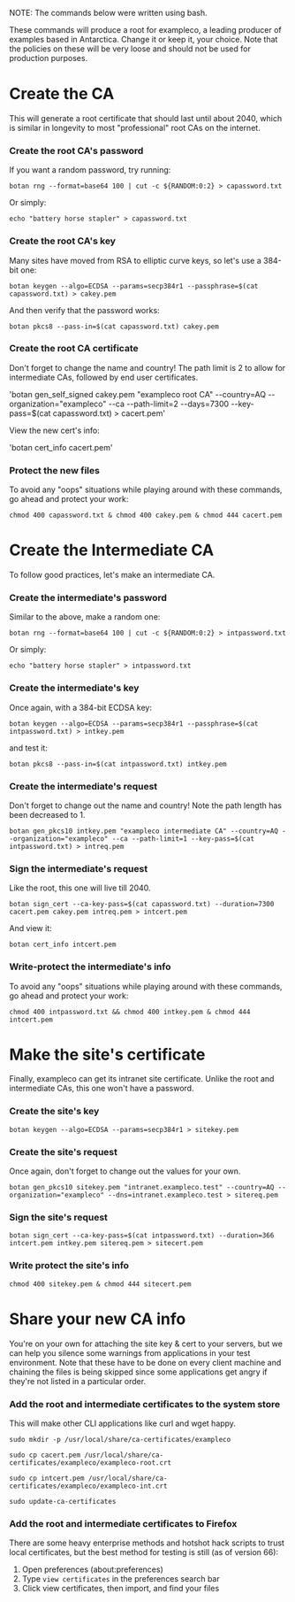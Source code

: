 NOTE: The commands below were written using bash.

These commands will produce a root for exampleco, a leading producer of examples based in Antarctica.  Change it or keep it, your choice.  Note that the policies on these will be very loose and should not be used for production purposes.

# Create the CA
This will generate a root certificate that should last until about 2040, which is similar in longevity to most "professional" root CAs on the internet.

### Create the root CA's password
If you want a random password, try running:

`botan rng --format=base64 100 | cut -c ${RANDOM:0:2} > capassword.txt`

Or simply:

`echo "battery horse stapler" > capassword.txt`

### Create the root CA's key
Many sites have moved from RSA to elliptic curve keys, so let's use a 384-bit one:

`botan keygen --algo=ECDSA --params=secp384r1 --passphrase=$(cat capassword.txt) > cakey.pem`

And then verify that the password works:

`botan pkcs8 --pass-in=$(cat capassword.txt) cakey.pem`

### Create the root CA certificate
Don't forget to change the name and country!  The path limit is 2 to allow for intermediate CAs, followed by end user certificates.

'botan gen_self_signed cakey.pem "exampleco root CA" --country=AQ --organization="exampleco" --ca --path-limit=2 --days=7300 --key-pass=$(cat capassword.txt) > cacert.pem'

View the new cert's info:

'botan cert_info cacert.pem'

### Protect the new files
To avoid any "oops" situations while playing around with these commands, go ahead and protect your work:

`chmod 400 capassword.txt & chmod 400 cakey.pem & chmod 444 cacert.pem`

# Create the Intermediate CA
To follow good practices, let's make an intermediate CA.

### Create the intermediate's password
Similar to the above, make a random one:

`botan rng --format=base64 100 | cut -c ${RANDOM:0:2} > intpassword.txt`

Or simply:

`echo "battery horse stapler" > intpassword.txt`

### Create the intermediate's key
Once again, with a 384-bit ECDSA key:

`botan keygen --algo=ECDSA --params=secp384r1 --passphrase=$(cat intpassword.txt) > intkey.pem`

and test it:

`botan pkcs8 --pass-in=$(cat intpassword.txt) intkey.pem`

### Create the intermediate's request
Don't forget to change out the name and country!  Note the path length has been decreased to 1.

`botan gen_pkcs10 intkey.pem "exampleco intermediate CA" --country=AQ --organization="exampleco" --ca --path-limit=1 --key-pass=$(cat intpassword.txt) > intreq.pem`

### Sign the intermediate's request
Like the root, this one will live till 2040.

`botan sign_cert --ca-key-pass=$(cat capassword.txt) --duration=7300 cacert.pem cakey.pem intreq.pem > intcert.pem`

And view it:

`botan cert_info intcert.pem`

### Write-protect the intermediate's info
To avoid any "oops" situations while playing around with these commands, go ahead and protect your work:

`chmod 400 intpassword.txt && chmod 400 intkey.pem & chmod 444 intcert.pem`

# Make the site's certificate
Finally, exampleco can get its intranet site certificate.  Unlike the root and intermediate CAs, this one won't have a password.

### Create the site's key
`botan keygen --algo=ECDSA --params=secp384r1 > sitekey.pem`

### Create the site's request
Once again, don't forget to change out the values for your own.

`botan gen_pkcs10 sitekey.pem "intranet.exampleco.test" --country=AQ --organization="exampleco" --dns=intranet.exampleco.test > sitereq.pem`

### Sign the site's request
`botan sign_cert --ca-key-pass=$(cat intpassword.txt) --duration=366 intcert.pem intkey.pem sitereq.pem > sitecert.pem`

### Write protect the site's info
`chmod 400 sitekey.pem & chmod 444 sitecert.pem`

# Share your new CA info
You're on your own for attaching the site key & cert to your servers, but we can help you silence some warnings from applications in your test environment.  Note that these have to be done on every client machine and chaining the files is being skipped since some applications get angry if they're not listed in a particular order.

### Add the root and intermediate certificates to the system store
This will make other CLI applications like curl and wget happy.

`sudo mkdir -p /usr/local/share/ca-certificates/exampleco`

`sudo cp cacert.pem /usr/local/share/ca-certificates/exampleco/exampleco-root.crt`

`sudo cp intcert.pem /usr/local/share/ca-certificates/exampleco/exampleco-int.crt`

`sudo update-ca-certificates`

### Add the root and intermediate certificates to Firefox
There are some heavy enterprise methods and hotshot hack scripts to trust local certificates, but the best method for testing is still (as of version 66):

1. Open preferences (about:preferences)
2. Type `view certificates` in the preferences search bar
3. Click view certificates, then import, and find your files
